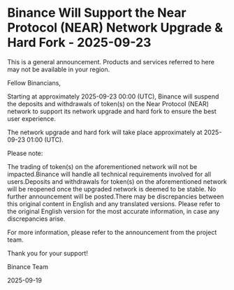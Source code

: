 # Binance Will Support the Near Protocol (NEAR) Network Upgrade & Hard Fork - 2025-09-23

This is a general announcement. Products and services referred to here may not be available in your region.

Fellow Binancians,

Starting at approximately 2025-09-23 00:00 (UTC), Binance will suspend the deposits and withdrawals of token(s) on the Near Protocol (NEAR) network to support its network upgrade and hard fork to ensure the best user experience. 

The network upgrade and hard fork will take place approximately at 2025-09-23 01:00 (UTC).

Please note:

The trading of token(s) on the aforementioned network will not be impacted.Binance will handle all technical requirements involved for all users.Deposits and withdrawals for token(s) on the aforementioned network will be reopened once the upgraded network is deemed to be stable. No further announcement will be posted.There may be discrepancies between this original content in English and any translated versions. Please refer to the original English version for the most accurate information, in case any discrepancies arise. 

For more information, please refer to the announcement from the project team.

Thank you for your support!

Binance Team

2025-09-19